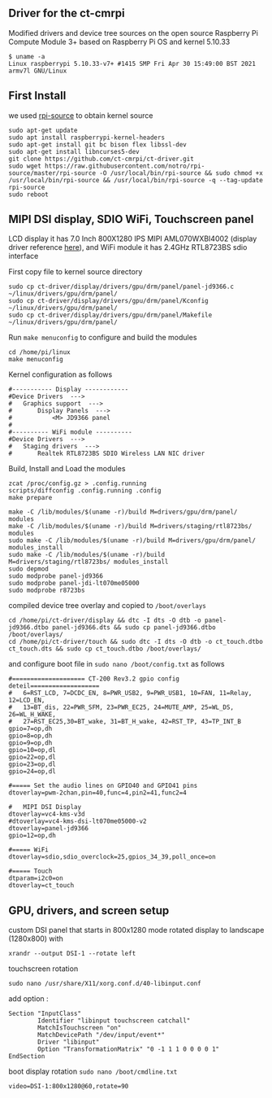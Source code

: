 ## Driver for the ct-cmrpi 
Modified drivers and device tree sources on the open source Raspberry Pi Compute Module 3+
based on Raspberry Pi OS and kernel 5.10.33 

```
$ uname -a
Linux raspberrypi 5.10.33-v7+ #1415 SMP Fri Apr 30 15:49:00 BST 2021 armv7l GNU/Linux
```

## First Install 
we used [rpi-source](https://github.com/RPi-Distro/rpi-source) to obtain kernel source 
```
sudo apt-get update
sudo apt install raspberrypi-kernel-headers
sudo apt-get install git bc bison flex libssl-dev
sudo apt-get install libncurses5-dev
git clone https://github.com/ct-cmrpi/ct-driver.git
sudo wget https://raw.githubusercontent.com/notro/rpi-source/master/rpi-source -O /usr/local/bin/rpi-source && sudo chmod +x /usr/local/bin/rpi-source && /usr/local/bin/rpi-source -q --tag-update
rpi-source
sudo reboot
```
 
## MIPI DSI display, SDIO WiFi, Touchscreen panel
LCD display it has 7.0 Inch 800X1280 IPS MIPI AML070WXBI4002 (display driver reference [here](https://github.com/cutiepi-io/cutiepi-drivers/tree/master/Display)),
and WiFi module it has 2.4GHz RTL8723BS sdio interface

First copy file to kernel source directory
```
sudo cp ct-driver/display/drivers/gpu/drm/panel/panel-jd9366.c ~/linux/drivers/gpu/drm/panel/
sudo cp ct-driver/display/drivers/gpu/drm/panel/Kconfig ~/linux/drivers/gpu/drm/panel/
sudo cp ct-driver/display/drivers/gpu/drm/panel/Makefile ~/linux/drivers/gpu/drm/panel/
```

Run `make menuconfig` to configure and build the modules

```
cd /home/pi/linux
make menuconfig
```

Kernel configuration as follows
```
#----------- Display ------------
#Device Drivers  --->
#	Graphics support  --->
#		Display Panels  --->  
#			<M> JD9366 panel
#			
#---------- WiFi module ----------
#Device Drivers  --->
#	Staging drivers  --->
#		Realtek RTL8723BS SDIO Wireless LAN NIC driver	
```
Build, Install and Load the modules
```
zcat /proc/config.gz > .config.running
scripts/diffconfig .config.running .config
make prepare

make -C /lib/modules/$(uname -r)/build M=drivers/gpu/drm/panel/ modules
make -C /lib/modules/$(uname -r)/build M=drivers/staging/rtl8723bs/ modules
sudo make -C /lib/modules/$(uname -r)/build M=drivers/gpu/drm/panel/ modules_install
sudo make -C /lib/modules/$(uname -r)/build M=drivers/staging/rtl8723bs/ modules_install
sudo depmod
sudo modprobe panel-jd9366
sudo modprobe panel-jdi-lt070me05000
sudo modprobe r8723bs
```

compiled device tree overlay and copied to `/boot/overlays` 

```
cd /home/pi/ct-driver/display && dtc -I dts -O dtb -o panel-jd9366.dtbo panel-jd9366.dts && sudo cp panel-jd9366.dtbo /boot/overlays/ 
cd /home/pi/ct-driver/touch && sudo dtc -I dts -O dtb -o ct_touch.dtbo ct_touch.dts && sudo cp ct_touch.dtbo /boot/overlays/
```
and configure boot file in `sudo nano /boot/config.txt` as follows

```
#==================== CT-200 Rev3.2 gpio config deteil===================
#	6=RST_LCD, 7=DCDC_EN, 8=PWR_USB2, 9=PWR_USB1, 10=FAN, 11=Relay, 12=LCD_EN, 
#	13=BT_dis, 22=PWR_SFM, 23=PWR_EC25, 24=MUTE_AMP, 25=WL_DS, 26=WL_H_WAKE, 
#	27=RST_EC25,30=BT_wake, 31=BT_H_wake, 42=RST_TP, 43=TP_INT_B
gpio=7=op,dh 
gpio=8=op,dh
gpio=9=op,dh
gpio=10=op,dl
gpio=22=op,dl
gpio=23=op,dl
gpio=24=op,dl

#===== Set the audio lines on GPIO40 and GPIO41 pins
dtoverlay=pwm-2chan,pin=40,func=4,pin2=41,func2=4

#	MIPI DSI Display
dtoverlay=vc4-kms-v3d
#dtoverlay=vc4-kms-dsi-lt070me05000-v2
dtoverlay=panel-jd9366
gpio=12=op,dh

#===== WiFi
dtoverlay=sdio,sdio_overclock=25,gpios_34_39,poll_once=on

#===== Touch
dtparam=i2c0=on
dtoverlay=ct_touch
```

## GPU, drivers, and screen setup
custom DSI panel that starts in 800x1280 mode
rotated display to landscape (1280x800) with 

```
xrandr --output DSI-1 --rotate left
```

touchscreen rotation
```
sudo nano /usr/share/X11/xorg.conf.d/40-libinput.conf
```
add option :
```
Section "InputClass"
        Identifier "libinput touchscreen catchall"
        MatchIsTouchscreen "on"
        MatchDevicePath "/dev/input/event*"
        Driver "libinput"
        Option "TransformationMatrix" "0 -1 1 1 0 0 0 0 1"
EndSection
```

boot display rotation `sudo nano /boot/cmdline.txt`
```
video=DSI-1:800x1280@60,rotate=90
```

